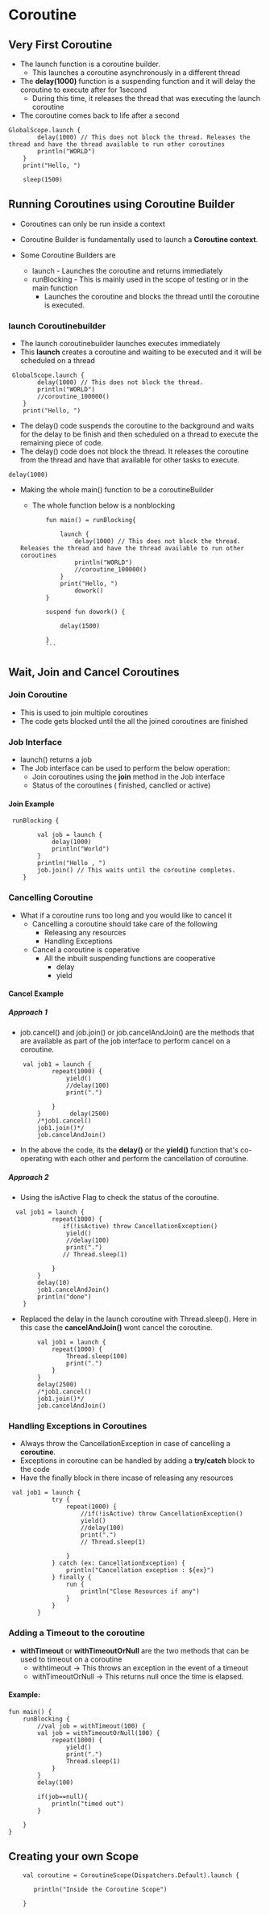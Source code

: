 # Coroutine

## Very First Coroutine

-   The launch function is a coroutine builder.
    -   This launches a coroutine asynchronously in a different thread
-   The **delay(1000)** function is a suspending function and it will delay the coroutine to execute after for 1second
    -   During this time, it releases the thread that was executing the launch coroutine
-   The coroutine comes back to life after a second



```aidl
GlobalScope.launch {
        delay(1000) // This does not block the thread. Releases the thread and have the thread available to run other coroutines
        println("WORLD")
    }
    print("Hello, ")

    sleep(1500)
```

## Running Coroutines using Coroutine Builder
-   Coroutines can only be run inside a context 
-   Coroutine Builder is fundamentally used to launch a **Coroutine context**.

- Some Coroutine Builders are 
    -    launch 
        -    Launches the coroutine and returns immediately
    -   runBlocking - This is mainly used in the scope of testing or in the main function
        -    Launches the coroutine and blocks the thread until the coroutine is executed.
    
### launch Coroutinebuilder

-   The launch coroutinebuilder launches executes immediately
-   This **launch** creates a coroutine and waiting to be executed and it will be scheduled on a thread  
 
```aidl
 GlobalScope.launch {
        delay(1000) // This does not block the thread.
        println("WORLD")
        //coroutine_100000()
    }
    print("Hello, ")
```   
 
-   The delay() code suspends the coroutine to the background and waits for the delay to be finish and then scheduled on a thread to execute the remaining piece of code.
-   The delay() code does not block the thread. It releases the coroutine from the thread and have that available for other tasks to execute.

```aidl
delay(1000)
```

- Making the whole main() function to be a coroutineBuilder 
    -   The whole function below is a nonblocking
    
    ```aidl
           fun main() = runBlocking{
           
               launch {
                   delay(1000) // This does not block the thread. Releases the thread and have the thread available to run other coroutines
                   println("WORLD")
                   //coroutine_100000()
               }
               print("Hello, ")
                   dowork()
           }
           
           suspend fun dowork() {
           
               delay(1500)
           
           }
           ```

## Wait, Join and Cancel Coroutines

### Join Coroutine

-   This is used to join multiple coroutines
-   The code gets blocked until the all the joined coroutines are finished

### Job Interface

-   launch() returns a job
-   The Job interface can be used to perform the below operation:
    -    Join coroutines using the **join** method in the Job interface
    -    Status of the coroutines ( finished, canclled or active)

#### Join Example

```aidl
 runBlocking {

        val job = launch {
            delay(1000)
            println("World")
        }
        println("Hello , ")
        job.join() // This waits until the coroutine completes.
    }
```

### Cancelling Coroutine

-   What if a coroutine runs too long and you would like to cancel it
    -   Cancelling a coroutine should take care of the following
        -   Releasing any resources
        -   Handling Exceptions    
    -   Cancel a coroutine is coperative
        -   All the inbuilt suspending functions are cooperative
            -   delay
            -   yield
    
#### Cancel Example

##### Approach 1
-   job.cancel() and job.join() or job.cancelAndJoin() are the methods that are available as part of the job interface to perform cancel on a coroutine.
 
```aidl
    val job1 = launch {
            repeat(1000) {
                yield()
                //delay(100)
                print(".")

            }
        }        delay(2500)
        /*job1.cancel()
        job1.join()*/
        job.cancelAndJoin()
``` 

-   In the above the code, its the **delay()** or the **yield()** function that's co-operating with each other and perform the cancellation of coroutine.

##### Approach 2

- Using the isActive Flag to check the status of the coroutine. 
```aidl
  val job1 = launch {
            repeat(1000) {
               if(!isActive) throw CancellationException()
                yield()
                //delay(100)
                print(".")
               // Thread.sleep(1)

            }
        }
        delay(10)
        job1.cancelAndJoin()
        println("done")
    }
```

-   Replaced the delay in the launch coroutine with Thread.sleep(). Here in this case the **cancelAndJoin()** wont cancel the coroutine.

```aidl
        val job1 = launch {
            repeat(1000) {
                Thread.sleep(100)
                print(".")
            }
        }
        delay(2500)
        /*job1.cancel()
        job1.join()*/
        job.cancelAndJoin()
```    

### Handling Exceptions in Coroutines

-   Always throw the CancellationException in case of cancelling a **coroutine**.
-   Exceptions in coroutine can be handled by adding a **try/catch** block to the code
-   Have the finally block in there incase of releasing any resources

```aidl
 val job1 = launch {
            try {
                repeat(1000) {
                    //if(!isActive) throw CancellationException()
                    yield()
                    //delay(100)
                    print(".")
                    // Thread.sleep(1)

                }
            } catch (ex: CancellationException) {
                println("Cancellation exception : ${ex}")
            } finally {
                run {
                    println("Close Resources if any")
                }
            }
        }

```

### Adding a Timeout to the coroutine

-   **withTimeout** or **withTimeoutOrNull** are the two methods that can be used to timeout on a coroutine
    -   withtimeout -> This throws an exception in the event of a timeout
    -   withTimeoutOrNull -> This returns null once the time is elapsed.
    
#### Example: 
```aidl
fun main() {
    runBlocking {
        //val job = withTimeout(100) {
        val job = withTimeoutOrNull(100) {
            repeat(1000) {
                yield()
                print(".")
                Thread.sleep(1)
            }
        }
        delay(100)

        if(job==null){
            println("timed out")
        }

    }
}
```


## Creating your own Scope

```aidl
    val coroutine = CoroutineScope(Dispatchers.Default).launch {

       println("Inside the Coroutine Scope")

    }
```
